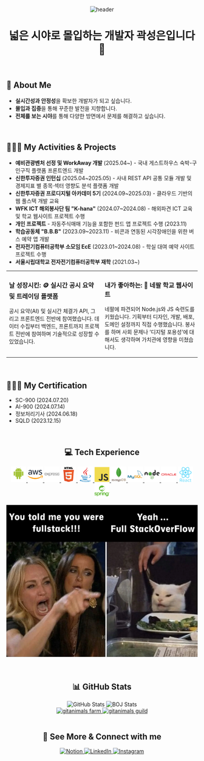 <!-- Header -->
<p align="center">
  <img src="https://capsule-render.vercel.app/api?type=venom&height=300&color=gradient&text=GWAK%20SEONGEUN&animation=blink&textBg=false&fontSize=70&reversal=false&fontColor=Black" alt="header" />
</p>

<div align="center">
  <h1>넓은 시야로 몰입하는 개발자 곽성은입니다 👋</h1>
</div>

<br/>

<!-- About -->
<h2>💫 About Me</h2>
<ul>
  <li><b>실시간성과 안정성</b>을 확보한 개발자가 되고 싶습니다.</li>
  <li><b>몰입과 집중</b>을 통해 꾸준한 발전을 지향합니다.</li>
  <li><b>전체를 보는 시야</b>를 통해 다양한 방면에서 문제를 해결하고 싶습니다.</li>
</ul>

<br/>

<!-- Activities & Projects -->
<h2>🏃🏻‍♀️ My Activities & Projects</h2>
<ul>
  <li><b>예비관광벤처 선정 및 WorkAway 개발</b> (2025.04~) - 국내 게스트하우스 숙박-구인구직 플랫폼 프론트엔드 개발</li>
  <li><b>신한투자증권 인턴십</b> (2025.04~2025.05) - 사내 REST API 공통 모듈 개발 및 경제지표 별 종목·섹터 영향도 분석 플랫폼 개발</li>
  <li><b>신한투자증권 프로디지털 아카데미 5기</b> (2024.09~2025.03) - 클라우드 기반의 웹 풀스택 개발 교육</li>
  <li><b>WFK ICT 해외봉사단 팀 "K-hana"</b> (2024.07~2024.08) - 해외파견 ICT 교육 및 학교 웹사이트 프로젝트 수행</li>
  <li><b>개인 프로젝트</b> - 자동주식매매 기능을 포함한 펀드 앱 프로젝트 수행 (2023.11)</li>
  <li><b>학습공동체 "B.B.B"</b> (2023.09~2023.11) - 비콘과 연동된 시각장애인을 위한 버스 예약 앱 개발</li>
  <li><b>전자전기컴퓨터공학부 소모임 EcE</b> (2023.01~2024.08) - 학실 대여 예약 사이트 프로젝트 수행</li>
  <li><b>서울시립대학교 전자전기컴퓨터공학부 재학</b> (2021.03~)</li>
</ul>

<table>
  <tr>
    <td width="50%" valign="top">
      <h3>날 성장시킨: 🪙 실시간 공시 요약 및 트레이딩 플랫폼</h3>
      <p>
        공시 요약(AI) 및 실시간 체결가 API, 그리고 프론트엔드 전반에 참여했습니다.
        데이터 수집부터 백엔드, 프론트까지 프로젝트 전반에 참여하며 기술적으로 성장할 수 있었습니다.
      </p>
    </td>
    <td width="50%" valign="top">
      <h3>내가 좋아하는: 🏫 네팔 학교 웹사이트</h3>
      <p>
        네팔에 파견되어 Node.js와 JS 숙련도를 키웠습니다. 기획부터 디자인, 개발, 배포, 도메인 설정까지 직접 수행했습니다.
        봉사를 하며 사회 문제나 ‘디지털 포용성’에 대해서도 생각하며 가치관에 영향을 미쳤습니다.
      </p>
    </td>
  </tr>
</table>

<br/>

<!-- Certification -->
<h2>👩🏻‍🏫 My Certification</h2>
<ul>
  <li>SC-900 (2024.07.20)</li>
  <li>AI-900 (2024.07.14)</li>
  <li>정보처리기사 (2024.06.18)</li>
  <li>SQLD (2023.12.15)</li>
</ul>

<br/>

<!-- Tech Experience -->
<h2 align="center">💻 Tech Experience</h2>
<p align="center">
  <a href="https://developer.android.com" target="_blank" rel="noreferrer">
    <img src="https://raw.githubusercontent.com/devicons/devicon/master/icons/android/android-original-wordmark.svg" alt="android" width="40" height="40"/>
  </a>
  <a href="https://aws.amazon.com" target="_blank" rel="noreferrer">
    <img src="https://raw.githubusercontent.com/devicons/devicon/master/icons/amazonwebservices/amazonwebservices-original-wordmark.svg" alt="aws" width="40" height="40"/>
  </a>
  <a href="https://expressjs.com" target="_blank" rel="noreferrer">
    <img src="https://raw.githubusercontent.com/devicons/devicon/master/icons/express/express-original-wordmark.svg" alt="express" width="40" height="40"/>
  </a>
  <a href="https://www.w3.org/html/" target="_blank" rel="noreferrer">
    <img src="https://raw.githubusercontent.com/devicons/devicon/master/icons/html5/html5-original-wordmark.svg" alt="html5" width="40" height="40"/>
  </a>
  <a href="https://www.java.com" target="_blank" rel="noreferrer">
    <img src="https://raw.githubusercontent.com/devicons/devicon/master/icons/java/java-original.svg" alt="java" width="40" height="40"/>
  </a>
  <a href="https://developer.mozilla.org/en-US/docs/Web/JavaScript" target="_blank" rel="noreferrer">
    <img src="https://raw.githubusercontent.com/devicons/devicon/master/icons/javascript/javascript-original.svg" alt="javascript" width="40" height="40"/>
  </a>
  <a href="https://www.mongodb.com/" target="_blank" rel="noreferrer">
    <img src="https://raw.githubusercontent.com/devicons/devicon/master/icons/mongodb/mongodb-original-wordmark.svg" alt="mongodb" width="40" height="40"/>
  </a>
  <a href="https://www.mysql.com/" target="_blank" rel="noreferrer">
    <img src="https://raw.githubusercontent.com/devicons/devicon/master/icons/mysql/mysql-original-wordmark.svg" alt="mysql" width="40" height="40"/>
  </a>
  <a href="https://nodejs.org" target="_blank" rel="noreferrer">
    <img src="https://raw.githubusercontent.com/devicons/devicon/master/icons/nodejs/nodejs-original-wordmark.svg" alt="nodejs" width="40" height="40"/>
  </a>
  <a href="https://www.oracle.com/" target="_blank" rel="noreferrer">
    <img src="https://raw.githubusercontent.com/devicons/devicon/master/icons/oracle/oracle-original.svg" alt="oracle" width="40" height="40"/>
  </a>
  <a href="https://reactjs.org/" target="_blank" rel="noreferrer">
    <img src="https://raw.githubusercontent.com/devicons/devicon/master/icons/react/react-original-wordmark.svg" alt="react" width="40" height="40"/>
  </a>
  <a href="https://spring.io/" target="_blank" rel="noreferrer">
    <img src="https://raw.githubusercontent.com/devicons/devicon/master/icons/spring/spring-original-wordmark.svg" alt="spring" width="40" height="40"/>
  </a>
</p>

<p align="center">
  <img src="./imgs/풀스택.png" width="600" alt="fullstack"/>
</p>

<br/>

<!-- GitHub / BOJ / gitanimals -->
<h2 align="center">📊 GitHub Stats</h2>
<div align="center">
  <img src="https://github-readme-stats.vercel.app/api?username=balamogoulish&theme=vue&hide_border=true&include_all_commits=false&count_private=false" alt="GitHub Stats" />
  <img src="https://mazassumnida.wtf/api/v2/generate_badge?boj=codeline02" alt="BOJ Stats" />
</div>

<div align="center">
  <a href="https://www.gitanimals.org/en_US?utm_medium=image&utm_source=balamogoulish&utm_content=farm">
    <img src="https://render.gitanimals.org/farms/balamogoulish" width="400" height="300" alt="gitanimals farm"/>
  </a>
  <a href="https://www.gitanimals.org/">
    <img src="https://render.gitanimals.org/guilds/708240072269124819/draw" width="400" height="300" alt="gitanimals guild"/>
  </a>
</div>

<br/>

<!-- Links -->
<h2 align="center">🔗 See More & Connect with me</h2>
<p align="center">
  <a href="https://balamogoulish.notion.site/c3de7d28ff9546e4889960e5c5f73ce0?pvs=25">
    <img alt="Notion" width="48" src="https://img.icons8.com/color/48/000000/notion.png" />
  </a>
  <a href="https://www.linkedin.com/in/seongeun-gwak-875599310">
    <img alt="LinkedIn" width="48" src="https://img.icons8.com/color/48/000000/linkedin.png" />
  </a>
  <a href="https://instagram.com/gwak_gwak25">
    <img alt="Instagram" width="48" src="https://img.icons8.com/color/48/000000/instagram-new--v2.png" />
  </a>
</p>
